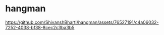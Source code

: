 # hangman


https://github.com/ShivanshBharti/hangman/assets/76527191/c4a06032-7252-4038-bf38-8cec2c3ba3b5

